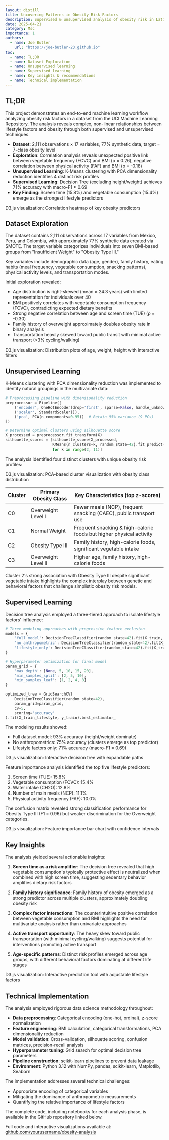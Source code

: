 ```yaml
---
layout: distill
title: Uncovering Patterns in Obesity Risk Factors
description: Supervised & unsupervised analysis of obesity risk in Latin America
date: 2025-04-21
category: Msc
importance: 1
authors:
  - name: Joe Butler
    url: "https://joe-butler-23.github.io"
toc:
  - name: TL;DR
  - name: Dataset Exploration
  - name: Unsupervised learning
  - name: Supervised learning 
  - name: Key insights & recommendations
  - name: Technical implementation
---
```


## TL;DR

This project demonstrates an end-to-end machine learning workflow analyzing obesity risk factors in a dataset from the UCI Machine Learning Repository. The analysis reveals complex, non-linear relationships between lifestyle factors and obesity through both supervised and unsupervised techniques.

- **Dataset**: 2,111 observations × 17 variables, 77% synthetic data, target = 7-class obesity level
- **Exploration**: Correlation analysis reveals unexpected positive link between vegetable frequency (FCVC) and BMI (ρ = 0.26), negative correlation between physical activity (FAF) and BMI (ρ = -0.18)
- **Unsupervised Learning**: K-Means clustering with PCA dimensionality reduction identifies 4 distinct risk profiles
- **Supervised Learning**: Decision Tree (excluding height/weight) achieves 71% accuracy with macro-F1 ≈ 0.69
- **Key Finding**: Screen time (15.8%) and vegetable consumption (15.4%) emerge as the strongest lifestyle predictors

<div class="l-body-outset" id="correlation-heatmap" class="placeholder">
  D3.js visualization: Correlation heatmap of key obesity predictors
</div>

## Dataset Exploration

The dataset contains 2,111 observations across 17 variables from Mexico, Peru, and Colombia, with approximately 77% synthetic data created via SMOTE. The target variable categorizes individuals into seven BMI-based groups from "Insufficient Weight" to "Obesity Type III."

Key variables include demographic data (age, gender), family history, eating habits (meal frequency, vegetable consumption, snacking patterns), physical activity levels, and transportation modes.

Initial exploration revealed:

- Age distribution is right-skewed (mean ≈ 24.3 years) with limited representation for individuals over 40
- BMI positively correlates with vegetable consumption frequency (FCVC), contradicting expected dietary benefits
- Strong negative correlation between age and screen time (TUE) (ρ = -0.30)
- Family history of overweight approximately doubles obesity rate in binary analysis
- Transportation heavily skewed toward public transit with minimal active transport (<3% cycling/walking)

<div class="l-page" id="distribution-plots" class="placeholder">
  D3.js visualization: Distribution plots of age, weight, height with interactive filters
</div>

## Unsupervised Learning

K-Means clustering with PCA dimensionality reduction was implemented to identify natural groupings in the multivariate data:

```python
# Preprocessing pipeline with dimensionality reduction
preprocessor = Pipeline([
    ('encoder', OneHotEncoder(drop='first', sparse=False, handle_unknown='ignore')),
    ('scaler', StandardScaler()),
    ('pca', PCA(n_components=0.95))  # Retain 95% variance (9 PCs)
])

# Determine optimal clusters using silhouette score
X_processed = preprocessor.fit_transform(X)
silhouette_scores = [silhouette_score(X_processed, 
                     KMeans(n_clusters=k, random_state=42).fit_predict(X_processed))
                     for k in range(2, 11)]
```

The analysis identified four distinct clusters with unique obesity risk profiles:

<div class="l-body-outset" id="cluster-visualization" class="placeholder">
  D3.js visualization: PCA-based cluster visualization with obesity class distribution
</div>

| Cluster | Primary Obesity Class | Key Characteristics (top z-scores) |
| ------- | --------------------- | ---------------------------------- |
| C0 | Overweight Level I | Fewer meals (NCP), frequent snacking (CAEC), public transport use |
| C1 | Normal Weight | Frequent snacking & high-calorie foods but higher physical activity |
| C2 | Obesity Type III | Family history, high-calorie foods, significant vegetable intake |
| C3 | Overweight Level II | Higher age, family history, high-calorie foods |

Cluster 2's strong association with Obesity Type III despite significant vegetable intake highlights the complex interplay between genetic and behavioral factors that challenge simplistic obesity risk models.

## Supervised Learning

Decision tree analysis employed a three-tiered approach to isolate lifestyle factors' influence:

```python
# Three modeling approaches with progressive feature exclusion
models = {
    'full_model': DecisionTreeClassifier(random_state=42).fit(X_train, y_train),
    'no_anthropometric': DecisionTreeClassifier(random_state=42).fit(X_train_no_anthro, y_train),
    'lifestyle_only': DecisionTreeClassifier(random_state=42).fit(X_train_lifestyle, y_train)
}

# Hyperparameter optimization for final model
param_grid = {
    'max_depth': [None, 5, 10, 15, 20],
    'min_samples_split': [2, 5, 10],
    'min_samples_leaf': [1, 2, 4, 8]
}

optimized_tree = GridSearchCV(
    DecisionTreeClassifier(random_state=42),
    param_grid=param_grid,
    cv=5,
    scoring='accuracy'
).fit(X_train_lifestyle, y_train).best_estimator_
```

The modeling results showed:
- Full dataset model: 93% accuracy (height/weight dominate)
- No anthropometrics: 75% accuracy (clusters emerge as top predictor)
- Lifestyle factors only: 71% accuracy (macro-F1 = 0.69)

<div class="l-page" id="decision-tree-viz" class="placeholder">
  D3.js visualization: Interactive decision tree with expandable paths
</div>

Feature importance analysis identified the top five lifestyle predictors:
1. Screen time (TUE): 15.8%
2. Vegetable consumption (FCVC): 15.4%
3. Water intake (CH2O): 12.8%
4. Number of main meals (NCP): 11.1%
5. Physical activity frequency (FAF): 10.0%

The confusion matrix revealed strong classification performance for Obesity Type III (F1 = 0.96) but weaker discrimination for the Overweight categories.

<div class="l-body" id="feature-importance" class="placeholder">
  D3.js visualization: Feature importance bar chart with confidence intervals
</div>

## Key Insights

The analysis yielded several actionable insights:

1. **Screen time as a risk amplifier**: The decision tree revealed that high vegetable consumption's typically protective effect is neutralized when combined with high screen time, suggesting sedentary behavior amplifies dietary risk factors

2. **Family history significance**: Family history of obesity emerged as a strong predictor across multiple clusters, approximately doubling obesity risk

3. **Complex factor interactions**: The counterintuitive positive correlation between vegetable consumption and BMI highlights the need for multivariate analysis rather than univariate approaches

4. **Active transport opportunity**: The heavy skew toward public transportation (with minimal cycling/walking) suggests potential for interventions promoting active transport

5. **Age-specific patterns**: Distinct risk profiles emerged across age groups, with different behavioral factors dominating at different life stages

<div class="l-body-outset" id="prediction-explorer" class="placeholder">
  D3.js visualization: Interactive prediction tool with adjustable lifestyle factors
</div>

## Technical Implementation

The analysis employed rigorous data science methodology throughout:

- **Data preprocessing**: Categorical encoding (one-hot, ordinal), z-score normalization
- **Feature engineering**: BMI calculation, categorical transformations, PCA dimensionality reduction
- **Model validation**: Cross-validation, silhouette scoring, confusion matrices, precision-recall analysis
- **Hyperparameter tuning**: Grid search for optimal decision tree parameters
- **Pipeline construction**: scikit-learn pipelines to prevent data leakage
- **Environment**: Python 3.12 with NumPy, pandas, scikit-learn, Matplotlib, Seaborn

The implementation addresses several technical challenges:
- Appropriate encoding of categorical variables
- Mitigating the dominance of anthropometric measurements
- Quantifying the relative importance of lifestyle factors

The complete code, including notebooks for each analysis phase, is available in the GitHub repository linked below.

<d-footnote>Full code and interactive visualizations available at: [github.com/yourusername/obesity-analysis](https://github.com/joe-butler-23/obesity-in-latin-america)</d-footnote>
